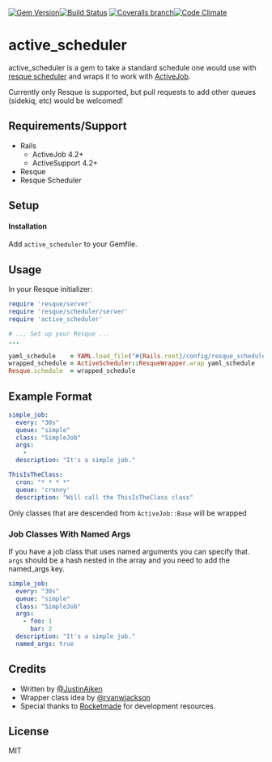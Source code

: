 [![Gem Version](http://img.shields.io/gem/v/active_scheduler.svg)](https://rubygems.org/gems/active_scheduler)[![Build Status](http://img.shields.io/travis/JustinAiken/active_scheduler/master.svg)](http://travis-ci.org/JustinAiken/active_scheduler) [![Coveralls branch](http://img.shields.io/coveralls/JustinAiken/active_scheduler/master.svg)](https://coveralls.io/r/JustinAiken/active_scheduler?branch=master)[![Code Climate](http://img.shields.io/codeclimate/github/JustinAiken/active_scheduler.svg)](https://codeclimate.com/github/JustinAiken/active_scheduler)

# active_scheduler

active_scheduler is a gem to take a standard schedule one would use with [resque scheduler](https://github.com/resque/resque-scheduler) and wraps it to work with [ActiveJob](https://github.com/rails/rails/tree/master/activejob).

Currently only Resque is supported, but pull requests to add other queues (sidekiq, etc) would be welcomed!

## Requirements/Support

- Rails
  - ActiveJob 4.2+
  - ActiveSupport 4.2+
- Resque
- Resque Scheduler

## Setup

#### Installation

Add `active_scheduler` to your Gemfile.

## Usage

In your Resque initializer:

```ruby
require 'resque/server'
require 'resque/scheduler/server'
require 'active_scheduler'

# ... Set up your Resque ...
...

yaml_schedule    = YAML.load_file("#{Rails.root}/config/resque_schedule.yaml") || {}
wrapped_schedule = ActiveScheduler::ResqueWrapper.wrap yaml_schedule
Resque.schedule  = wrapped_schedule
```


## Example Format

```yaml
simple_job:
  every: "30s"
  queue: "simple"
  class: "SimpleJob"
  args:
    -
  description: "It's a simple job."

ThisIsTheClass:
  cron: "* * * *"
  queue: 'cronny'
  description: "Will call the ThisIsTheClass class"
```

Only classes that are descended from `ActiveJob::Base` will be wrapped

### Job Classes With Named Args

If you have a job class that uses named arguments you can specify that. `args`
should be a hash nested in the array and you need to add the named_args key.

```yaml
simple_job:
  every: "30s"
  queue: "simple"
  class: "SimpleJob"
  args:
    - foo: 1
      bar: 2
  description: "It's a simple job."
  named_args: true
```

## Credits

- Written by [@JustinAiken](https://www.github.com/JustinAiken)
- Wrapper class idea by [@ryanwjackson](https://www.github.com/ryanwjackson)
- Special thanks to [Rocketmade](http://www.rocketmade.com/) for development resources.

## License

MIT
